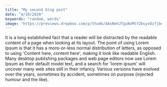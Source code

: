```yaml
---
title: "My second blog post"
date: "4/10/2020"
keywords: "random, words"
image: "https://previews.dropbox.com/p/thumb/AAxNehJTguNvMtY2bsyxOzfjbe3AZ1gd9RLFsJnMR7at_HGhW4-DsqUvpQB-eYLIxjUH1uTt3VQTwXe7s9jPJvDrj5wheZu8bIK9ZLmrljUKrmiPQOKVfiiIzzFuTZ4uhnTN9ZBHn9TjYcEr7jL7YBmq0jv3N-CO_KkUy7iFUjhJFMsuMpoyBB3o1U2YjXdwlEg3Pq0QME6uB6p8VVv2gvw4mtnVlUgxUD_ZiWx98D3IVuhQAaluCMa_n_FHEAknvwHkPZ1UgOnlYbZDkts1zW_M2Rfc1yAUK6XxvBAmkJ3omEUDJU_bqJsd-FvEgjf2gOQMe3TsxdTzzAR8Xrfy8xvY/p.png?fv_content=true&size_mode=5"
---
```


It is a long established fact that a reader will be distracted by the readable content of a page when looking at its layout. The point of using Lorem Ipsum is that it has a more-or-less normal distribution of letters, as opposed to using 'Content here, content here', making it look like readable English. Many desktop publishing packages and web page editors now use Lorem Ipsum as their default model text, and a search for 'lorem ipsum' will uncover many web sites still in their infancy. Various versions have evolved over the years, sometimes by accident, sometimes on purpose (injected humour and the like).
